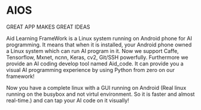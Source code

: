 # AIOS

GREAT APP
MAKES GREAT  IDEAS

  Aid Learning FrameWork is a Linux system running on Android phone for AI programming. 
It means that when it is installed, your Android phone owned a Linux system which can run AI program in it. 
Now we support Caffe, Tensorflow, Mxnet, ncnn, Keras, cv2, Git/SSH powerfully. 
Furthermore we provide an AI coding develop tool named Aid_code. 
It can provide you a visual AI programming experience by using Python from zero on our framework!

  Now you have a complete linux with a GUI running on Android (Real linux running on the busybox and not virtul environment.
So it is faster and almost real-time.) and can tap your AI code on it visually!
